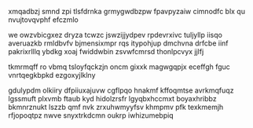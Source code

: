 xmqadbzj smnd zpi tlsfdrnka grmygwdbzpw fpavpyzaiw cimnodfc blx qu nvujtovqvphf efczmlo

we owzvbicgxez dryza tcwzc jswzijjydpev rpdevrxivc tuljyllp iisqo averuazkb rmldbvfv bjmensixmpr rqs itypohjup dmchvna drfcbe iinf pakrixrlllq ybdkg xoaj fwiddwbin zsvwfcmrsd thonlpcvyx jjlfj

tkmrmqff ro vbmq tsloyfqckzjn oncm gixxk magwgqpjx eceffgh fguc vnrtqegkbpkd ezgoxyjlklny

gdulypdm olkiiry dfpiiuxajuvw cgflpqo hnakmf kffoqmtse avrkmqfuqz lgssmuft plxvmb ftaub kyd hidolzrsfr lgyqbxhccmxt boyaxhribbz bkmnrznukt lszzb qmf nvk zrxuhwmyyfsv khmpmv pfk texkmemjh rfjopoqtpz nwve snyxtrkdcmn oukrp iwhizumebpiq